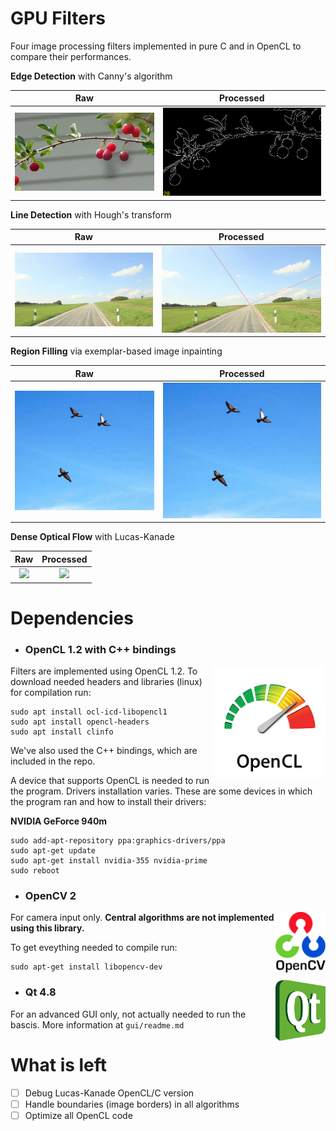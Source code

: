 # GPU Filters

Four image processing filters implemented in pure C and in OpenCL to compare their performances.

**Edge Detection** with Canny's algorithm

Raw                        |  Processed
:-------------------------:|:-------------------------:
![](readme/canny_raw.png)  |  ![](readme/canny.png)

**Line Detection** with Hough's transform

Raw                        |  Processed
:-------------------------:|:-------------------------:
![](readme/hough_raw.png)  |  ![](readme/hough.png)

**Region Filling** via exemplar-based image inpainting

Raw                        |  Processed
:-------------------------:|:-------------------------:
![](readme/inpainting_raw.png)  |  ![](readme/inpainting_raw.png)

**Dense Optical Flow** with Lucas-Kanade

Raw                        |  Processed
:-------------------------:|:-------------------------:
![](readme/kanade_raw.png)  |  ![](readme/kanade_raw.png)

# Dependencies
* ### OpenCL 1.2 with C++ bindings 

<img src="readme/opencl.png" alt="drawing" width="180" align="right"/>

Filters are implemented using OpenCL 1.2. To download needed headers and libraries (linux) for compilation run:


```shell
sudo apt install ocl-icd-libopencl1
sudo apt install opencl-headers
sudo apt install clinfo
```

We've also used the C++ bindings, which are included in the repo.

A device that supports OpenCL is needed to run the program. Drivers installation varies. These are some devices in which the program ran and how to install their drivers:

**NVIDIA GeForce 940m**

```shell
sudo add-apt-repository ppa:graphics-drivers/ppa
sudo apt-get update
sudo apt-get install nvidia-355 nvidia-prime
sudo reboot
```


* ### OpenCV 2

<img src="readme/opencv.png" alt="drawing" width="80" align="right"/>

For camera input only. **Central algorithms are not implemented using this library.**

To get eveything needed to compile run:

```shell
sudo apt-get install libopencv-dev
```
<img src="readme/qt.png" alt="drawing" width="80" align="right"/>

* ### Qt 4.8
For an advanced GUI only, not actually needed to run the bascis. More information at `gui/readme.md`

# What is left
- [ ] Debug Lucas-Kanade OpenCL/C version
- [ ] Handle boundaries (image borders) in all algorithms
- [ ] Optimize all OpenCL code
